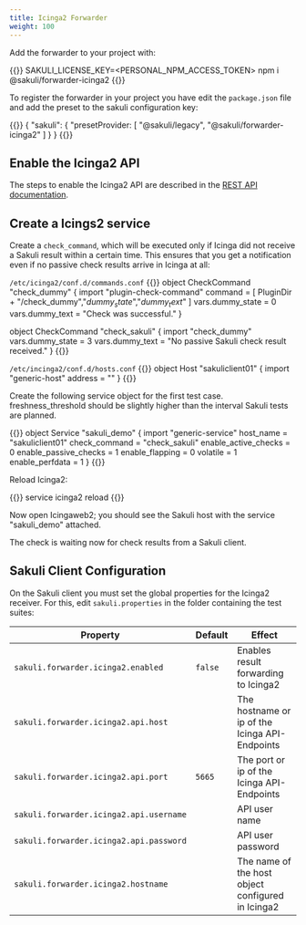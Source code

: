 ```yaml
---
title: Icinga2 Forwarder
weight: 100
---
```


Add the forwarder to your project with:

{{<highlight bash>}}
SAKULI_LICENSE_KEY=<PERSONAL_NPM_ACCESS_TOKEN> npm i @sakuli/forwarder-icinga2
{{</highlight>}}

To register the forwarder in your project you have edit the `package.json` file and add the preset to the sakuli configuration key:

{{<highlight json>}}
{
    "sakuli": {
        "presetProvider: [
            "@sakuli/legacy",
            "@sakuli/forwarder-icinga2"
        ]
    }
}
{{</highlight>}}

## Enable the Icinga2 API
The steps to enable the Icinga2 API are described in the [REST API documentation](http://docs.icinga.org/icinga2/snapshot/doc/module/icinga2/chapter/icinga2-api).

## Create a Icings2 service

Create a `check_command`, which will be executed only if Icinga did not receive a Sakuli result within a certain time. This ensures that you get a notification even if no passive check results arrive in Icinga at all:

`/etc/icinga2/conf.d/commands.conf`
{{<highlight conf>}}
object CheckCommand "check_dummy" {
   import "plugin-check-command"
   command = [
     PluginDir + "/check_dummy","$dummy_state$","$dummy_text$"
   ]
   vars.dummy_state = 0
   vars.dummy_text = "Check was successful."
}

object CheckCommand "check_sakuli" {
   import "check_dummy"
   vars.dummy_state = 3
   vars.dummy_text = "No passive Sakuli check result received."
}
{{</highlight>}}

`/etc/incinga2/conf.d/hosts.conf`
{{<highlight conf>}}
object Host "sakuliclient01" {
   import "generic-host"
   address = "<IP>"
}
{{</highlight>}}

Create the following service object for the first test case. freshness_threshold should be slightly higher than the interval Sakuli tests are planned.

{{<highlight conf>}}
object Service "sakuli_demo" {
  import "generic-service"
  host_name = "sakuliclient01"
  check_command = "check_sakuli"
  enable_active_checks = 0
  enable_passive_checks = 1
  enable_flapping = 0
  volatile = 1
  enable_perfdata = 1
}
{{</highlight>}}

Reload Icinga2:

{{<highlight bash>}}
service icinga2 reload
{{</highlight>}}

Now open Icingaweb2; you should see the Sakuli host with the service "sakuli_demo" attached.

The check is waiting now for check results from a Sakuli client.

## Sakuli Client Configuration

On the Sakuli client you must set the global properties for the Icinga2 receiver. For this, edit `sakuli.properties` in the folder containing the test suites:

| Property | Default | Effect |
|----------|---------|--------|
|`sakuli.forwarder.icinga2.enabled` | `false`| Enables result forwarding to Icinga2 |
|`sakuli.forwarder.icinga2.api.host`| | The hostname or ip of the Icinga API-Endpoints|
|`sakuli.forwarder.icinga2.api.port`| `5665` | The port or ip of the Icinga API-Endpoints|
|`sakuli.forwarder.icinga2.api.username` | | API user name |
|`sakuli.forwarder.icinga2.api.password` | | API user password |
|`sakuli.forwarder.icinga2.hostname`| | The name of the host object configured in Icinga2 |
